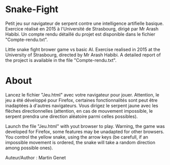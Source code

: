 # Snake-Fight
Petit jeu sur navigateur de serpent contre une intelligence artifielle basique.
Exercice réalisé en 2015 à l'Université de Strasbourg, dirigé par Mr Arash Habibi.
Un compte rendu détaillé du projet est disponible dans le fichier "Compte-rendu.txt".

Little snake fight brower game vs basic AI.
Exercise realised in 2015 at the University of Strasbourg, directed by Mr Arash Habibi.
A detailed report of the project is available in the file "Compte-rendu.txt".

# About

Lancez le fichier "Jeu.html" avec votre navigateur pour jouer.
Attention, le jeu a été développé pour Firefox, certaines fonctionnalités sont peut être
inadaptées à d'autres navigateurs.
Vous dirigez le serpent jaune avec les flèches directionnelles (attention, en cas de
mouvement impossible, le serpent prendra une direction aléatoire parmi celles possibles).

Launch the file "Jeu.html" with yout browser to play.
Warning, the game was developed for Firefox, some features may be unadapted for other
browsers. 
You control the yellow snake, using the arrow keys (be carefull, if an impossible
movement is ordered, the snake will take a random direction among possible ones).

Auteur/Author : Martin Genet
